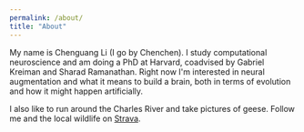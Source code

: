 ```yaml
---
permalink: /about/
title: "About"
---
```


My name is Chenguang Li (I go by Chenchen). I study computational neuroscience and am doing a PhD at Harvard, coadvised by Gabriel Kreiman and Sharad Ramanathan. Right now I'm interested in neural augmentation and what it means to build a brain, both in terms of evolution and how it might happen artificially. 

I also like to run around the Charles River and take pictures of geese. Follow me and the local wildlife on [Strava](https://www.strava.com/athletes/69613837).